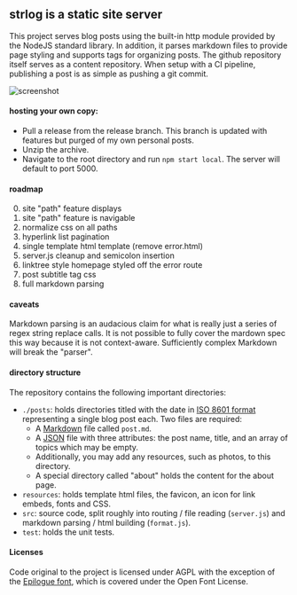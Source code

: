 ## strlog is a static site server
This project serves blog posts using the built-in http module provided by the NodeJS standard library. In addition, it parses markdown files to provide page styling and supports tags for organizing posts. The github repository itself serves as a content repository. When setup with a CI pipeline, publishing a post is as simple as pushing a git commit.

![screenshot](https://imgur.com/wbTqj35.jpg "Screenshot")

#### hosting your own copy:
- Pull a release from the release branch. This branch is updated with features but purged of my own personal posts.
- Unzip the archive.
- Navigate to the root directory and run `npm start local`. The server will default to port 5000.

#### roadmap
0. site "path" feature displays
1. site "path" feature is navigable
2. normalize css on all paths
3. hyperlink list pagination
4. single template html template (remove error.html)
5. server.js cleanup and semicolon insertion
6. linktree style homepage styled off the error route
7. post subtitle tag css
8. full markdown parsing 

#### caveats
Markdown parsing is an audacious claim for what is really just a series of regex string replace calls. It is not possible to fully cover the mardown spec this way because it is not context-aware. Sufficiently complex Markdown will break the "parser".

#### directory structure
The repository contains the following important directories:
- `./posts`: holds directories titled with the date in [ISO 8601 format](https://en.wikipedia.org/wiki/ISO_8601) representing a single blog post each. Two files are required:
  - A [Markdown](https://www.markdownguide.org/) file called `post.md`.
  - A [JSON](https://en.wikipedia.org/wiki/JSON) file with three attributes: the post name, title, and an array of topics which may be empty.
  - Additionally, you may add any resources, such as photos, to this directory.
  - A special directory called "about" holds the content for the about page.
- `resources`: holds template html files, the favicon, an icon for link embeds, fonts and CSS.
- `src`: source code, split roughly into routing / file reading (`server.js`) and markdown parsing / html building (`format.js`).
- `test`: holds the unit tests.

#### Licenses
Code original to the project is licensed under AGPL with the exception of the [Epilogue font](https://github.com/Etcetera-Type-Co/epilogue), which is covered under the Open Font License.
